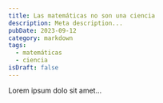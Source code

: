 ```yaml
---
title: Las matemáticas no son una ciencia
description: Meta description...
pubDate: 2023-09-12
category: markdown
tags:
  - matemáticas
  - ciencia
isDraft: false
---
```


Lorem ipsum dolo sit amet...
